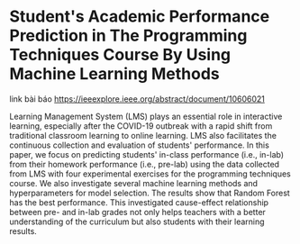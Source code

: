 # Student's Academic Performance Prediction in The Programming Techniques Course By Using Machine Learning Methods
link bài báo https://ieeexplore.ieee.org/abstract/document/10606021

Learning Management System (LMS) plays an essential role in interactive learning, especially after the COVID-19 outbreak with a rapid shift from traditional classroom learning to online learning. LMS also facilitates the continuous collection and evaluation of students' performance. In this paper, we focus on predicting students' in-class performance (i.e., in-lab) from their homework performance (i.e., pre-lab) using the data collected from LMS with four experimental exercises for the programming techniques course. We also investigate several machine learning methods and hyperparameters for model selection. The results show that Random Forest has the best performance. This investigated cause-effect relationship between pre- and in-lab grades not only helps teachers with a better understanding of the curriculum but also students with their learning results.
